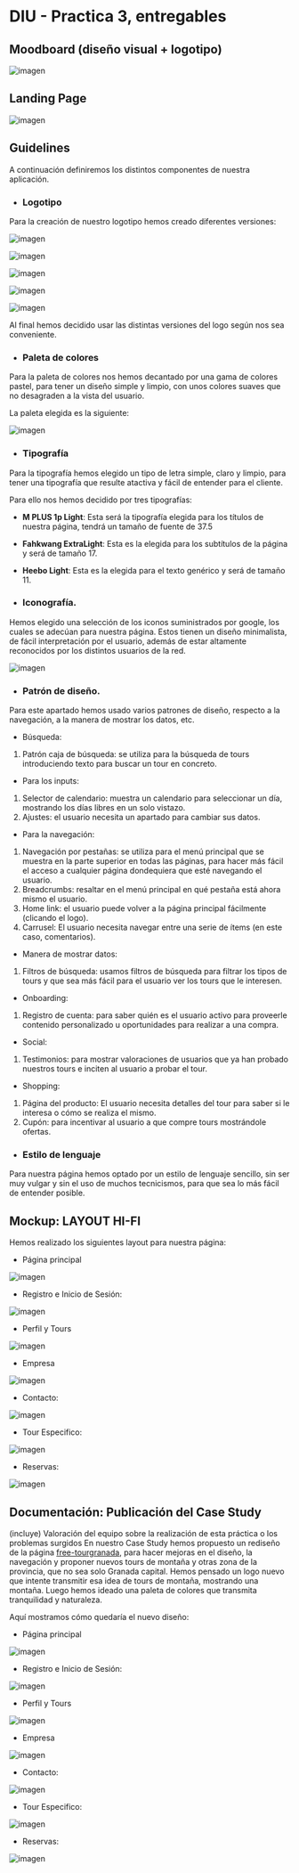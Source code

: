 # DIU - Practica 3, entregables

## Moodboard (diseño visual + logotipo)   
![imagen](./MoodBoard%20P3.jpg)

## Landing Page
![imagen](./Landing_page.jpg)

## Guidelines
A continuación definiremos los distintos componentes de nuestra aplicación.

- ### Logotipo
Para la creación de nuestro logotipo hemos creado diferentes versiones:

![imagen](./logo1.jpg)

![imagen](./logo2.jpg)

![imagen](./logo3.jpg)

![imagen](./logo4.jpg)

![imagen](./logo5.jpg)

Al final hemos decidido usar las distintas versiones del logo según nos sea conveniente.

- ### Paleta de colores
Para la paleta de colores nos hemos decantado por una gama de colores pastel, para tener un diseño simple y limpio, con unos colores suaves que no desagraden a la vista del usuario.

La paleta elegida es la siguiente:

![imagen](./paleta_colores.png)

- ### Tipografía
Para la tipografía hemos elegido un tipo de letra simple, claro y limpio, para tener una tipografía que resulte atactiva y fácil de entender para el cliente.

Para ello nos hemos decidido por tres tipografías:
* **M PLUS 1p Light**: Esta será la tipografía elegida para los títulos de nuestra página, tendrá un tamaño de fuente de 37.5

* **Fahkwang ExtraLight**: Esta es la elegida para los subtítulos de la página y será de tamaño 17.

* **Heebo Light**: Esta es la elegida para el texto genérico y será de tamaño 11.

- ### Iconografía.
Hemos elegido una selección de los iconos suministrados por google, los cuales se adecúan para nuestra página. Estos tienen un diseño minimalista, de fácil interpretación por el usuario, además de estar altamente reconocidos por los distintos usuarios de la red.

![imagen](./iconos.png)

- ### Patrón de diseño.
Para este apartado hemos usado varios patrones de diseño, respecto a la navegación, a la manera de mostrar los datos, etc. 

- Búsqueda:
1. Patrón caja de búsqueda: se utiliza para la búsqueda de tours introduciendo texto para buscar un tour en concreto.

- Para los inputs:
1. Selector de calendario: muestra un calendario para seleccionar un día, mostrando los días libres en un solo vistazo.
2. Ajustes: el usuario necesita un apartado para cambiar sus datos.

- Para la navegación:
1. Navegación por pestañas: se utiliza para el menú principal que se muestra en la parte superior en todas las páginas, para hacer más fácil el acceso a cualquier página dondequiera que esté navegando el usuario.
2. Breadcrumbs: resaltar en el menú principal en qué pestaña está ahora mismo el usuario.
3. Home link: el usuario puede volver a la página principal fácilmente (clicando el logo).
4. Carrusel: El usuario necesita navegar entre una serie de ítems (en este caso, comentarios).

- Manera de mostrar datos:
1. Filtros de búsqueda: usamos filtros de búsqueda para filtrar los tipos de tours y que sea más fácil para el usuario ver los tours que le interesen.

- Onboarding:
1. Registro de cuenta: para saber quién es el usuario activo para proveerle contenido personalizado u oportunidades para realizar a una compra.

- Social:
1. Testimonios: para mostrar valoraciones de usuarios que ya han probado nuestros tours e inciten al usuario a probar el tour.

- Shopping:
1. Página del producto: El usuario necesita detalles del tour para saber si le interesa o cómo se realiza el mismo.
2. Cupón: para incentivar al usuario a que compre tours mostrándole ofertas.


- ### Estilo de lenguaje
Para nuestra página hemos optado por un estilo de lenguaje sencillo, sin ser muy vulgar y sin el uso de muchos tecnicismos, para que sea lo más fácil de entender posible.

## Mockup: LAYOUT HI-FI
Hemos realizado los siguientes layout para nuestra página:

- Página principal

![imagen](./Homepage.JPG)

- Registro e Inicio de Sesión:

![imagen](./Inicio-Registro.JPG)

- Perfil y Tours

![imagen](./Perfil-Tours.JPG)

- Empresa

![imagen](./Empresa.JPG)

- Contacto:

![imagen](./Contacto.JPG)

- Tour Especifico:

![imagen](./TourEspecifico.JPG)

- Reservas:

![imagen](./Reservas.JPG)

## Documentación: Publicación del Case Study


(incluye) Valoración del equipo sobre la realización de esta práctica o los problemas surgidos
En nuestro Case Study hemos propuesto un rediseño de la página [free-tourgranada](https://freetour-granada.com), para hacer mejoras en el diseño, la navegación y proponer nuevos tours de montaña y otras zona de la provincia, que no sea solo Granada capital. Hemos pensado un logo nuevo que intente transmitir esa idea de tours de montaña, mostrando una montaña. Luego hemos ideado una paleta de colores que transmita tranquilidad y naturaleza.

Aquí mostramos cómo quedaría el nuevo diseño:

- Página principal 

![imagen](./Homepage.JPG)
 
- Registro e Inicio de Sesión:

![imagen](./Inicio-Registro.JPG)

- Perfil y Tours

![imagen](./Perfil-Tours.JPG)

- Empresa

![imagen](./Empresa.JPG)

- Contacto:

![imagen](./Contacto.JPG)

- Tour Especifico:

![imagen](./TourEspecifico.JPG)

- Reservas:

![imagen](./Reservas.JPG)
 
